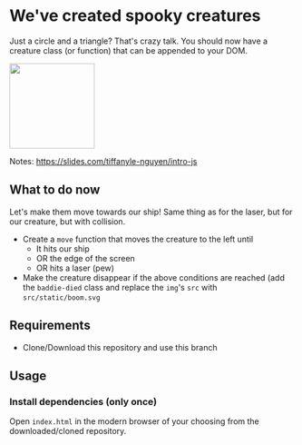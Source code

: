 # We've created spooky creatures

Just a circle and a triangle? That's crazy talk. You should now have a creature class (or function) that can be appended to your DOM.

<img src="https://github.com/sirMerr/spaceship-game/blob/master/src/static/Creature.svg" width=150/>

Notes: https://slides.com/tiffanyle-nguyen/intro-js

## What to do now

Let's make them move towards our ship! Same thing as for the laser, but for our creature, but with collision.

- Create a `move` function that moves the creature to the left until
  - It hits our ship
  - OR the edge of the screen
  - OR hits a laser (pew)
- Make the creature disappear if the above conditions are reached (add the `baddie-died` class and replace the `img`'s `src` with `src/static/boom.svg`

## Requirements

- Clone/Download this repository and use this branch

## Usage

### Install dependencies (only once)

Open `index.html` in the modern browser of your choosing from the downloaded/cloned repository.
